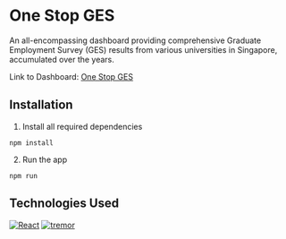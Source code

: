 # One Stop GES

An all-encompassing dashboard providing comprehensive Graduate Employment Survey (GES) results from various universities in Singapore, accumulated over the years.

Link to Dashboard: [One Stop GES](https://one-stop-ges.vercel.app/)

## Installation

1. Install all required dependencies
```
npm install
```
2. Run the app
```
npm run
```

## Technologies Used
[![React][React]][React-docs] [![tremor][tremor]][tremor-docs]

[React]: https://img.shields.io/badge/-ReactJs-21262e?logo=react&logoColor=61dafc&style=for-the-badge
[React-docs]: https://react.dev/

[tremor]: https://img.shields.io/badge/tremor-21262e?==&style=for-the-badge
[tremor-docs]: https://www.tremor.so/docs/getting-started/installation
